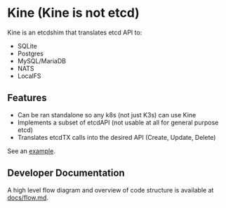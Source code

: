 Kine (Kine is not etcd)
=======================

Kine is an etcdshim that translates etcd API to:
- SQLite
- Postgres
- MySQL/MariaDB
- NATS
- LocalFS

## Features
- Can be ran standalone so any k8s (not just K3s) can use Kine
- Implements a subset of etcdAPI (not usable at all for general purpose etcd)
- Translates etcdTX calls into the desired API (Create, Update, Delete)

See an [example](/examples/minimal.md).

## Developer Documentation

A high level flow diagram and overview of code structure is available at [docs/flow.md](/docs/flow.md).

